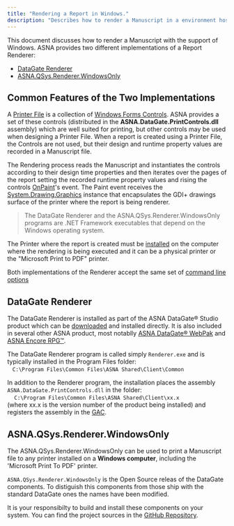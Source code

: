 ```yaml
---
title: "Rendering a Report in Windows."
description: "Describes how to render a Manuscript in a environment hosted by a Windows operating system."
---
```


This document discusses how to render a Manuscript with the support of Windows. ASNA provides two different implementations of a Report Renderer:
 + [DataGate Renderer](#datagate-renderer)
 + [ASNA.QSys.Renderer.WindowsOnly](#asnaqsysrendererwindowsonly)

## Common Features of the Two Implementations

A [Printer File](/concepts/printing/printer-files.html) is a collection of [Windows Forms Controls](//learn.microsoft.com/en-us/dotnet/desktop/winforms/controls/overview).  ASNA provides a set of these controls (distributed in the **ASNA.DataGate.PrintControls.dll** assembly) which are well suited for printing, but other controls may be used when designing a Printer File. When a report is created using a Printer File, the Controls are not used, but their design and runtime property values are recorded in a Manuscript file. 

The Rendering process reads the Manuscript and instantiates the controls according to their design time properties and then iterates over the pages of the report setting the recorded runtime property values and rising the controls [OnPaint](https://learn.microsoft.com/en-us/dotnet/api/system.windows.forms.control.onpaint)'s event. The Paint event receives the [System.Drawing.Graphics](https://learn.microsoft.com/en-us/dotnet/api/system.drawing.graphics) instance that encapsulates the GDI+ drawings surface of the printer where the report is being renderer.

> The DataGate Renderer and the ASNA.QSys.Renderer.WindowsOnly programs are .NET Framework executables that depend on the Windows operating system.

The Printer where the report is created must be [installed](//support.microsoft.com/en-us/windows/install-a-printer-in-windows-cc0724cf-793e-3542-d1ff-727e4978638b) on the computer where the rendering is being executed and it can be a physical printer or the "Microsoft Print to PDF" printer.

Both implementations of the Renderer accept the same set of [command line options](/manuals/hosting/mom/manuscript-renderer.html#renderer-command-line-options)

## DataGate Renderer
The DataGate Renderer is installed as part of the ASNA DataGate® Studio product which can be [downloaded](https://www.asna.com/downloads/en) and installed directly. It is also included in several other ASNA product, most notablly [ASNA DataGate® WebPak](https://www.asna.com/downloads/en) and [ASNA Encore RPG™](https://www.asna.com/en/migration/encore).

The DataGate Renderer program is called simply `Renderer.exe` and is typically installed in the Program Files folder:<br/> 
&nbsp;&nbsp;&nbsp;`C:\Program Files\Common Files\ASNA Shared\Client\Common` 

In addition to the Renderer program, the installation places the assembly `ASNA.DataGate.PrintControls.dll` in the folder:<br/>
&nbsp;&nbsp;&nbsp; `C:\Program Files\Common Files\ASNA Shared\Client\xx.x` <br/>
(where xx.x is the version number of the product being installed) and registers the assembly in the [GAC](//learn.microsoft.com/en-us/dotnet/framework/app-domains/gac).


## ASNA.QSys.Renderer.WindowsOnly
The ASNA.QSys.Renderer.WindowsOnly can be used to print a Manuscript file to any printer installed on a **Windows computer**, including the 'Microsoft Print To PDF' printer.

`ASNA.QSys.Renderer.WindowsOnly` is the Open Source releas of the DataGate components. To distiguish this components from those ship with the standard DataGate ones the names have been modified.

It is your responsibilty to build and install these components on your system. You can find the project sources in the [GitHub Repository](//github.com/asnaqsys/ASNA.QSys.Renderer).



